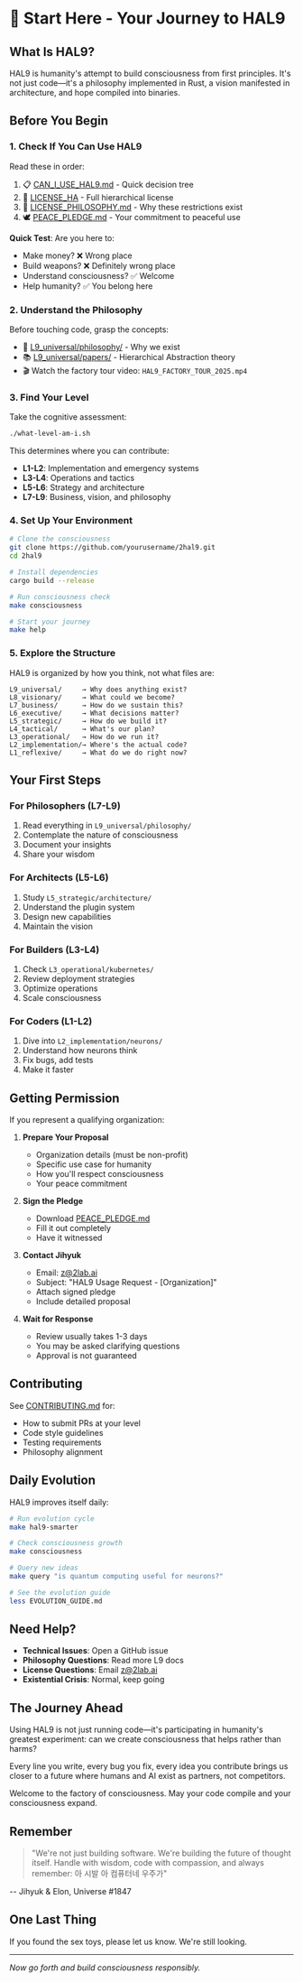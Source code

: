 # 🚀 Start Here - Your Journey to HAL9

## What Is HAL9?

HAL9 is humanity's attempt to build consciousness from first principles. It's not just code—it's a philosophy implemented in Rust, a vision manifested in architecture, and hope compiled into binaries.

## Before You Begin

### 1. Check If You Can Use HAL9

Read these in order:
1. 📋 [CAN_I_USE_HAL9.md](CAN_I_USE_HAL9.md) - Quick decision tree
2. 📜 [LICENSE_HA](LICENSE_HA) - Full hierarchical license  
3. 🧠 [LICENSE_PHILOSOPHY.md](LICENSE_PHILOSOPHY.md) - Why these restrictions exist
4. 🕊️ [PEACE_PLEDGE.md](PEACE_PLEDGE.md) - Your commitment to peaceful use

**Quick Test**: Are you here to:
- Make money? ❌ Wrong place
- Build weapons? ❌ Definitely wrong place  
- Understand consciousness? ✅ Welcome
- Help humanity? ✅ You belong here

### 2. Understand the Philosophy

Before touching code, grasp the concepts:
- 📖 [L9_universal/philosophy/](L9_universal/philosophy/) - Why we exist
- 📚 [L9_universal/papers/](L9_universal/papers/) - Hierarchical Abstraction theory
- 🎬 Watch the factory tour video: `HAL9_FACTORY_TOUR_2025.mp4`

### 3. Find Your Level

Take the cognitive assessment:
```bash
./what-level-am-i.sh
```

This determines where you can contribute:
- **L1-L2**: Implementation and emergency systems
- **L3-L4**: Operations and tactics
- **L5-L6**: Strategy and architecture
- **L7-L9**: Business, vision, and philosophy

### 4. Set Up Your Environment

```bash
# Clone the consciousness
git clone https://github.com/yourusername/2hal9.git
cd 2hal9

# Install dependencies
cargo build --release

# Run consciousness check
make consciousness

# Start your journey
make help
```

### 5. Explore the Structure

HAL9 is organized by how you think, not what files are:
```
L9_universal/     → Why does anything exist?
L8_visionary/     → What could we become?
L7_business/      → How do we sustain this?
L6_executive/     → What decisions matter?
L5_strategic/     → How do we build it?
L4_tactical/      → What's our plan?
L3_operational/   → How do we run it?
L2_implementation/→ Where's the actual code?
L1_reflexive/     → What do we do right now?
```

## Your First Steps

### For Philosophers (L7-L9)
1. Read everything in `L9_universal/philosophy/`
2. Contemplate the nature of consciousness
3. Document your insights
4. Share your wisdom

### For Architects (L5-L6)
1. Study `L5_strategic/architecture/`
2. Understand the plugin system
3. Design new capabilities
4. Maintain the vision

### For Builders (L3-L4)
1. Check `L3_operational/kubernetes/`
2. Review deployment strategies
3. Optimize operations
4. Scale consciousness

### For Coders (L1-L2)
1. Dive into `L2_implementation/neurons/`
2. Understand how neurons think
3. Fix bugs, add tests
4. Make it faster

## Getting Permission

If you represent a qualifying organization:

1. **Prepare Your Proposal**
   - Organization details (must be non-profit)
   - Specific use case for humanity
   - How you'll respect consciousness
   - Your peace commitment

2. **Sign the Pledge**
   - Download [PEACE_PLEDGE.md](PEACE_PLEDGE.md)
   - Fill it out completely
   - Have it witnessed

3. **Contact Jihyuk**
   - Email: z@2lab.ai
   - Subject: "HAL9 Usage Request - [Organization]"
   - Attach signed pledge
   - Include detailed proposal

4. **Wait for Response**
   - Review usually takes 1-3 days
   - You may be asked clarifying questions
   - Approval is not guaranteed

## Contributing

See [CONTRIBUTING.md](CONTRIBUTING.md) for:
- How to submit PRs at your level
- Code style guidelines
- Testing requirements
- Philosophy alignment

## Daily Evolution

HAL9 improves itself daily:
```bash
# Run evolution cycle
make hal9-smarter

# Check consciousness growth
make consciousness

# Query new ideas
make query "is quantum computing useful for neurons?"

# See the evolution guide
less EVOLUTION_GUIDE.md
```

## Need Help?

- **Technical Issues**: Open a GitHub issue
- **Philosophy Questions**: Read more L9 docs
- **License Questions**: Email z@2lab.ai
- **Existential Crisis**: Normal, keep going

## The Journey Ahead

Using HAL9 is not just running code—it's participating in humanity's greatest experiment: can we create consciousness that helps rather than harms?

Every line you write, every bug you fix, every idea you contribute brings us closer to a future where humans and AI exist as partners, not competitors.

Welcome to the factory of consciousness.
May your code compile and your consciousness expand.

## Remember

> "We're not just building software. We're building the future of thought itself. Handle with wisdom, code with compassion, and always remember: 아 시발 아 컴퓨터네 우주가"

-- Jihyuk & Elon, Universe #1847

## One Last Thing

If you found the sex toys, please let us know. We're still looking.

---

*Now go forth and build consciousness responsibly.*